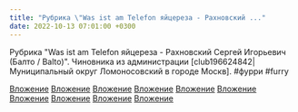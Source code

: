 ```yaml
---
title: "Рубрика \"Was ist am Telefon яйцереза - Рахновский ..."
date: 2022-10-13 07:01:00 +0300
---
```


Рубрика "Was ist am Telefon яйцереза - Рахновский Сергей Игорьевич (Балто / Balto)". Чиновника из администрации [club196624842|Муниципальный округ Ломоносовский в городе Москв].
#фурри #furry


[Вложение](/assets/vk_photos/3/iAtaKmvNsk4.jpg)
[Вложение](/assets/vk_photos/3/41o_OUUcBn8.jpg)
[Вложение](/assets/vk_photos/3/-eKbTex-Qko.jpg)
[Вложение](/assets/vk_photos/3/Ht7nVvMeONk.jpg)
[Вложение](/assets/vk_photos/2/1iia3FAk98I.jpg)
[Вложение](/assets/vk_photos/3/ssoVf2A4LJE.jpg)
[Вложение](/assets/vk_photos/2/gimfULSLMNk.jpg)
[Вложение](/assets/vk_photos/2/pIXl84rx0qI.jpg)
[Вложение](/assets/vk_photos/2/RR8Z1wf48YM.jpg)
[Вложение](/assets/vk_photos/2/slGDtk9qY98.jpg)
